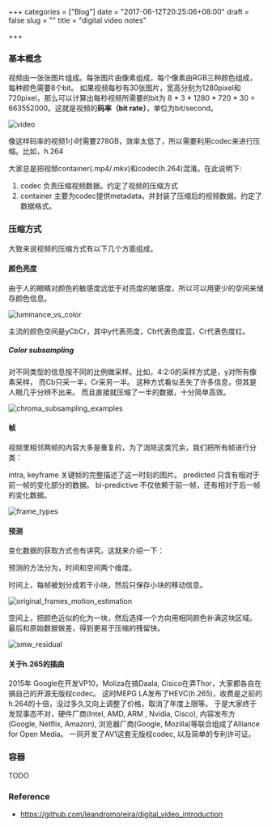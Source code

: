 +++
categories = ["Blog"]
date = "2017-06-12T20:25:06+08:00"
draft = false
slug = ""
title = "digital video notes"

+++

### 基本概念

视频由一张张图片组成。每张图片由像素组成，每个像素由RGB三种颜色组成，每种颜色需要8个bit。
如果视频每秒有30张图片，宽高分别为1280pixel和720pixel，那么可以计算出每秒视频所需要的bit为
8 * 3 * 1280 * 720 * 30 = 663552000。这就是视频的**码率（bit rate）**，单位为bit/second。

![video](/images/2017/06/video.png)

像这样码率的视频1小时需要278GB，效率太低了，所以需要利用codec来进行压缩。比如，h.264

大家总是把视频container(.mp4/.mkv)和codec(h.264)混淆。在此说明下:

1. codec 负责压缩视频数据。约定了视频的压缩方式
2. container 主要为codec提供metadata，并封装了压缩后的视频数据。约定了数据格式。

### 压缩方式

大致来说视频的压缩方式有以下几个方面组成。

#### 颜色亮度

由于人的眼睛对颜色的敏感度远低于对亮度的敏感度，所以可以用更少的空间来储存颜色信息。

![luminance_vs_color](/images/2017/06/luminance_vs_color.png)

主流的颜色空间是yCbCr，其中y代表亮度，Cb代表色度蓝，Cr代表色度红。

##### Color subsampling

对不同类型的信息按不同的比例做采样。比如，4:2:0的采样方式是，y对所有像素采样，
而Cb只采一半，Cr采另一半。
这种方式看似丢失了许多信息，但其是人眼几乎分辨不出来。
而且直接就压缩了一半的数据，十分简单高效。

![chroma_subsampling_examples](/images/2017/06/chroma_subsampling_examples.jpg)


#### 帧

视频里相邻两帧的内容大多是重复的，为了消除这类冗余，我们把所有帧进行分类：

intra, keyframe 关键帧的完整描述了这一时刻的图片。
predicted 只含有相对于前一帧的变化部分的数据。
bi-predictive 不仅依赖于前一帧，还有相对于后一帧的变化数据。

![frame_types](/images/2017/06/frame_types.png)

#### 预测

变化数据的获取方式也有讲究。这就来介绍一下：

预测的方法分为，时间和空间两个维度。

时间上，每帧被划分成若干小块，然后只保存小块的移动信息。

![original_frames_motion_estimation](/images/2017/06/original_frames_motion_estimation.png)

空间上，把颜色近似的化为一块，然后选择一个方向用相同颜色补满这块区域。
最后和原始数据做差，得到更易于压缩的残留快。

![smw_residual](/images/2017/06/smw_residual.png)


#### 关于h.265的插曲

2015年 Google在开发VP10，Moliza在搞Daala, Cisico在弄Thor，大家都各自在搞自己的开源无版权codec。
这时MEPG LA发布了HEVC(h.265)，收费是之前的h.264的十倍，没过多久又向上调整了价格，取消了年度上限等。
于是大家终于发现事态不对，硬件厂商(Intel, AMD, ARM , Nvidia, Cisco), 内容发布方(Google, Netflix, Amazon),
浏览器厂商(Google, Mozilla)等联合组成了Alliance for Open Media。
一同开发了AV1这套无版权codec, 以及简单的专利许可证。

### 容器

TODO

### Reference

- https://github.com/leandromoreira/digital_video_introduction
